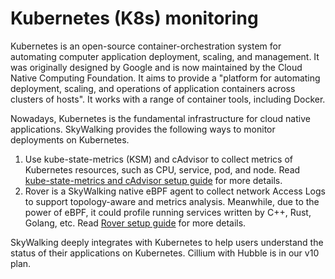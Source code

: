 # Kubernetes (K8s) monitoring

Kubernetes is an open-source container-orchestration system for automating computer application deployment, scaling, and
management. It was originally designed by Google and is now maintained by the Cloud Native Computing Foundation. It aims
to provide a "platform for automating deployment, scaling, and operations of application containers across clusters of
hosts". It works with a range of container tools, including Docker.

Nowadays, Kubernetes is the fundamental infrastructure for cloud native applications. SkyWalking provides the following
ways to monitor deployments on Kubernetes.

1. Use kube-state-metrics (KSM) and cAdvisor to collect metrics of Kubernetes resources, such as CPU, service, pod, and
   node. Read [kube-state-metrics and cAdvisor setup guide](./backend-k8s-monitoring-metrics-cadvisor.md) for more details.
2. Rover is a SkyWalking native eBPF agent to collect network Access Logs to support topology-aware and metrics 
   analysis. Meanwhile, due to the power of eBPF, it could profile running services written by C++, Rust, Golang, etc. 
   Read [Rover setup guide](./backend-k8s-monitoring-rover.md) for more details.

SkyWalking deeply integrates with Kubernetes to help users understand the status of their applications on Kubernetes.
Cillium with Hubble is in our v10 plan. 